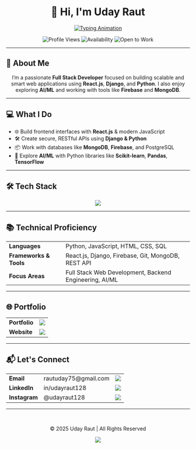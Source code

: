 <div align="center">

  <!-- Permanent Name Header -->
  <h1>👋 Hi, I'm <strong>Uday Raut</strong></h1>

  <!-- Typing Animation for Roles Only -->
  <a href="https://git.io/typing-svg">
    <img src="https://readme-typing-svg.demolab.com?font=Fira+Code&weight=700&size=24&duration=3500&pause=1000&color=22D3EE&background=0D111700&center=true&vCenter=true&width=480&lines=Full+Stack+Web+Developer;React.js+%7C+Django+%7C+Python;MongoDB+%7C+Firebase+%7C+REST+API;AI+%2F+ML+Enthusiast" alt="Typing Animation">
  </a>

  <!-- Badges -->
  <p>
    <img src="https://komarev.com/ghpvc/?username=udayraut128&label=Profile+Views&color=0e75b6&style=flat" alt="Profile Views">
    <img src="https://img.shields.io/badge/Status-Open%20to%20Collaboration-brightgreen" alt="Availability">
    <img src="https://img.shields.io/badge/Open%20to%20Work-Yes-success" alt="Open to Work">
  </p>

</div>

---

## 🎯 About Me
<div align="center">
  <p>I’m a passionate <strong>Full Stack Developer</strong> focused on building scalable and smart web applications using <strong>React.js</strong>, <strong>Django</strong>, and <strong>Python</strong>. I also enjoy exploring <strong>AI/ML</strong> and working with tools like <strong>Firebase</strong> and <strong>MongoDB</strong>.</p>
</div>

---

## 💻 What I Do
<div align="center">
  <ul align="left">
    <li>🌐 Build frontend interfaces with <strong>React.js</strong> & modern JavaScript</li>
    <li>🛠️ Create secure, RESTful APIs using <strong>Django & Python</strong></li>
    <li>📦 Work with databases like <strong>MongoDB</strong>, <strong>Firebase</strong>, and PostgreSQL</li>
    <li>🧠 Explore <strong>AI/ML</strong> with Python libraries like <strong>Scikit-learn</strong>, <strong>Pandas</strong>, <strong>TensorFlow</strong></li>
  </ul>
</div>

---

## 🛠 Tech Stack
<div align="center">
  <img src="https://skillicons.dev/icons?i=react,django,python,mongodb,firebase,js,html,css,git,linux,vscode&perline=6" />
</div>

---

## 📚 Technical Proficiency
<table align="center">
  <tr>
    <td><strong>Languages</strong></td>
    <td>Python, JavaScript, HTML, CSS, SQL</td>
  </tr>
  <tr>
    <td><strong>Frameworks & Tools</strong></td>
    <td>React.js, Django, Firebase, Git, MongoDB, REST API</td>
  </tr>
  <tr>
    <td><strong>Focus Areas</strong></td>
    <td>Full Stack Web Development, Backend Engineering, AI/ML</td>
  </tr>
</table>

---

## 🌐 Portfolio
<div align="center">
  <table>
    <tr>
      <td><strong>Portfolio</strong></td>
      <td><a href="https://udayraut128.github.io/My-Portfolio/"><img src="https://img.shields.io/badge/View-blue?style=flat-square"></a></td>
    </tr>
    <tr>
      <td><strong>Website</strong></td>
      <td><a href="https://hackerbytez.com"><img src="https://img.shields.io/badge/HackerBytez-Visit-success?style=flat-square"></a></td>
    </tr>
  </table>
</div>

---

## 📬 Let's Connect
<div align="center">
  <table>
    <tr>
      <td><strong>Email</strong></td>
      <td>rautuday75@gmail.com</td>
      <td><a href="mailto:rautuday75@gmail.com"><img src="https://img.shields.io/badge/Email-Send-red?style=flat-square&logo=gmail"></a></td>
    </tr>
    <tr>
      <td><strong>LinkedIn</strong></td>
      <td>in/udayraut128</td>
      <td><a href="https://linkedin.com/in/udayraut128"><img src="https://img.shields.io/badge/LinkedIn-Connect-blue?style=flat-square&logo=linkedin"></a></td>
    </tr>
    <tr>
      <td><strong>Instagram</strong></td>
      <td>@udayraut128</td>
      <td><a href="https://www.instagram.com/udayraut128"><img src="https://img.shields.io/badge/Instagram-Follow-E4405F?style=flat-square&logo=instagram"></a></td>
    </tr>
  </table>
</div>

---

<div align="center">
  <br>
  <p>© 2025 Uday Raut | All Rights Reserved</p>
  <img src="https://capsule-render.vercel.app/api?type=waving&color=gradient&height=60&section=footer">
</div>
